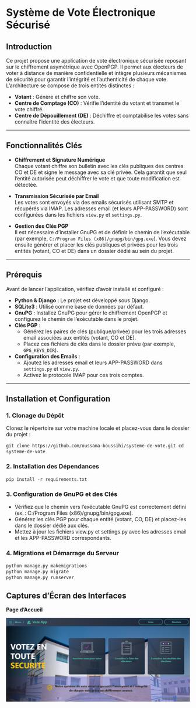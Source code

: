 # **Système de Vote Électronique Sécurisé**

## **Introduction**

Ce projet propose une application de vote électronique sécurisée reposant sur le chiffrement asymétrique avec OpenPGP. Il permet aux électeurs de voter à distance de manière confidentielle et intègre plusieurs mécanismes de sécurité pour garantir l’intégrité et l’authenticité de chaque vote. L’architecture se compose de trois entités distinctes :

- **Votant** : Génère et chiffre son vote.
- **Centre de Comptage (CO)** : Vérifie l’identité du votant et transmet le vote chiffré.
- **Centre de Dépouillement (DE)** : Déchiffre et comptabilise les votes sans connaître l’identité des électeurs.

---

## **Fonctionnalités Clés**

- **Chiffrement et Signature Numérique**  
  Chaque votant chiffre son bulletin avec les clés publiques des centres CO et DE et signe le message avec sa clé privée. Cela garantit que seul l’entité autorisée peut déchiffrer le vote et que toute modification est détectée.

- **Transmission Sécurisée par Email**  
  Les votes sont envoyés via des emails sécurisés utilisant SMTP et récupérés via IMAP. Les adresses email (et leurs APP-PASSWORD) sont configurées dans les fichiers `view.py` et `settings.py`.

- **Gestion des Clés PGP**  
  Il est nécessaire d’installer GnuPG et de définir le chemin de l’exécutable (par exemple, `C:/Program Files (x86)/gnupg/bin/gpg.exe`). Vous devez ensuite générer et placer les clés publiques et privées pour les trois entités (votant, CO et DE) dans un dossier dédié au sein du projet.

---

## **Prérequis**

Avant de lancer l’application, vérifiez d’avoir installé et configuré :

- **Python & Django** : Le projet est développé sous Django.
- **SQLite3** : Utilisé comme base de données par défaut.
- **GnuPG** : Installez GnuPG pour gérer le chiffrement OpenPGP et configurez le chemin de l’exécutable dans le projet.
- **Clés PGP** :  
  - Générez les paires de clés (publique/privée) pour les trois adresses email associées aux entités (votant, CO et DE).  
  - Placez ces fichiers de clés dans le dossier prévu (par exemple, `GPG_KEYS_DIR`).
- **Configuration des Emails** :  
  - Ajoutez les adresses email et leurs APP-PASSWORD dans `settings.py` et `view.py`.  
  - Activez le protocole IMAP pour ces trois comptes.

---

## **Installation et Configuration**

### **1. Clonage du Dépôt**

Clonez le répertoire sur votre machine locale et placez-vous dans le dossier du projet :
``` 
git clone https://github.com/oussama-boussihi/systeme-de-vote.git cd systeme-de-vote
  ```



### **2. Installation des Dépendances**
```  
pip install -r requirements.txt
 ```


### **3. Configuration de GnuPG et des Clés**

- Vérifiez que le chemin vers l’exécutable GnuPG est correctement défini (ex. : C:/Program Files (x86)/gnupg/bin/gpg.exe).
- Générez les clés PGP pour chaque entité (votant, CO, DE) et placez-les dans le dossier dédié aux clés.
- Mettez à jour les fichiers view.py et settings.py avec les adresses email et les APP-PASSWORD correspondants.

### **4. Migrations et Démarrage du Serveur**
```
python manage.py makemigrations  
python manage.py migrate  
python manage.py runserver

```
## **Captures d’Écran des Interfaces**

**Page d’Accueil**

![Voting home page](https://github.com/oussama-boussihi/systeme-de-vote/blob/main/voting/static/images/Acceuil.png)










